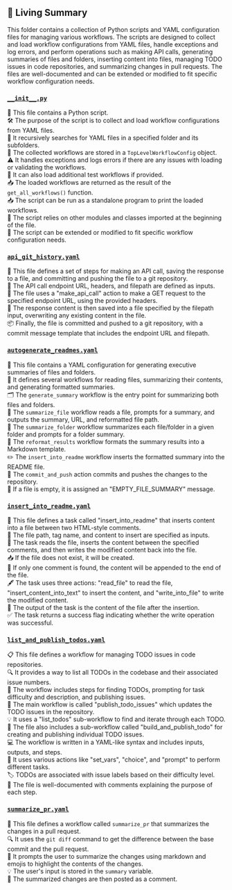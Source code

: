 

<!-- Living README Summary -->
## 🌳 Living Summary

This folder contains a collection of Python scripts and YAML configuration files for managing various workflows. The scripts are designed to collect and load workflow configurations from YAML files, handle exceptions and log errors, and perform operations such as making API calls, generating summaries of files and folders, inserting content into files, managing TODO issues in code repositories, and summarizing changes in pull requests. The files are well-documented and can be extended or modified to fit specific workflow configuration needs.


### [`__init__.py`](https://github.com/irgolic/AutoPR/blob/1d818f4daeb78662b7d831d89a73d3258bb95e2f/./autopr/workflows/__init__.py)

📝 This file contains a Python script.  
🛠️ The purpose of the script is to collect and load workflow configurations from YAML files.  
📂 It recursively searches for YAML files in a specified folder and its subfolders.  
📝 The collected workflows are stored in a `TopLevelWorkflowConfig` object.  
⚠️ It handles exceptions and logs errors if there are any issues with loading or validating the workflows.  
🔄 It can also load additional test workflows if provided.  
📥 The loaded workflows are returned as the result of the `get_all_workflows()` function.  
📥 The script can be run as a standalone program to print the loaded workflows.  
📂 The script relies on other modules and classes imported at the beginning of the file.  
🚀 The script can be extended or modified to fit specific workflow configuration needs.  


### [`api_git_history.yaml`](https://github.com/irgolic/AutoPR/blob/1d818f4daeb78662b7d831d89a73d3258bb95e2f/./autopr/workflows/api_git_history.yaml)

📝 This file defines a set of steps for making an API call, saving the response to a file, and committing and pushing the file to a git repository.  
🔗 The API call endpoint URL, headers, and filepath are defined as inputs.  
🔀 The file uses a "make_api_call" action to make a GET request to the specified endpoint URL, using the provided headers.  
📄 The response content is then saved into a file specified by the filepath input, overwriting any existing content in the file.  
📦 Finally, the file is committed and pushed to a git repository, with a commit message template that includes the endpoint URL and filepath.  


### [`autogenerate_readmes.yaml`](https://github.com/irgolic/AutoPR/blob/1d818f4daeb78662b7d831d89a73d3258bb95e2f/./autopr/workflows/autogenerate_readmes.yaml)

📝 This file contains a YAML configuration for generating executive summaries of files and folders.   
📂 It defines several workflows for reading files, summarizing their contents, and generating formatted summaries.   
🗂️ The `generate_summary` workflow is the entry point for summarizing both files and folders.   
📄 The `summarize_file` workflow reads a file, prompts for a summary, and outputs the summary, URL, and reformatted file path.   
📁 The `summarize_folder` workflow summarizes each file/folder in a given folder and prompts for a folder summary.   
🔀 The `reformat_results` workflow formats the summary results into a Markdown template.   
✏️ The `insert_into_readme` workflow inserts the formatted summary into the README file.   
💾 The `commit_and_push` action commits and pushes the changes to the repository.   
📝 If a file is empty, it is assigned an "EMPTY_FILE_SUMMARY" message.  


### [`insert_into_readme.yaml`](https://github.com/irgolic/AutoPR/blob/1d818f4daeb78662b7d831d89a73d3258bb95e2f/./autopr/workflows/insert_into_readme.yaml)

📝 This file defines a task called "insert_into_readme" that inserts content into a file between two HTML-style comments.  
📂 The file path, tag name, and content to insert are specified as inputs.  
💾 The task reads the file, inserts the content between the specified comments, and then writes the modified content back into the file.  
📥 If the file does not exist, it will be created.  
📑 If only one comment is found, the content will be appended to the end of the file.  
🖋️ The task uses three actions: "read_file" to read the file, "insert_content_into_text" to insert the content, and "write_into_file" to write the modified content.  
📄 The output of the task is the content of the file after the insertion.  
✅ The task returns a success flag indicating whether the write operation was successful.  


### [`list_and_publish_todos.yaml`](https://github.com/irgolic/AutoPR/blob/1d818f4daeb78662b7d831d89a73d3258bb95e2f/./autopr/workflows/list_and_publish_todos.yaml)

📋 This file defines a workflow for managing TODO issues in code repositories.  
🔍 It provides a way to list all TODOs in the codebase and their associated issue numbers.  
📝 The workflow includes steps for finding TODOs, prompting for task difficulty and description, and publishing issues.  
🚀 The main workflow is called "publish_todo_issues" which updates the TODO issues in the repository.  
💡 It uses a "list_todos" sub-workflow to find and iterate through each TODO.  
📂 The file also includes a sub-workflow called "build_and_publish_todo" for creating and publishing individual TODO issues.  
💻 The workflow is written in a YAML-like syntax and includes inputs, outputs, and steps.  
🔧 It uses various actions like "set_vars", "choice", and "prompt" to perform different tasks.  
🏷️ TODOs are associated with issue labels based on their difficulty level.  
📝 The file is well-documented with comments explaining the purpose of each step.  


### [`summarize_pr.yaml`](https://github.com/irgolic/AutoPR/blob/1d818f4daeb78662b7d831d89a73d3258bb95e2f/./autopr/workflows/summarize_pr.yaml)

📝 This file defines a workflow called `summarize_pr` that summarizes the changes in a pull request.  
🔍 It uses the `git diff` command to get the difference between the base commit and the pull request.  
💬 It prompts the user to summarize the changes using markdown and emojis to highlight the contents of the changes.  
💡 The user's input is stored in the `summary` variable.  
💬 The summarized changes are then posted as a comment.  

<!-- Living README Summary -->